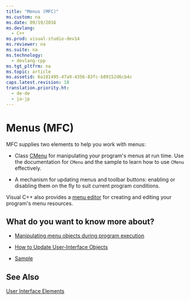 ```yaml
---
title: "Menus (MFC)"
ms.custom: na
ms.date: 09/19/2016
ms.devlang: 
  - C++
ms.prod: visual-studio-dev14
ms.reviewer: na
ms.suite: na
ms.technology: 
  - devlang-cpp
ms.tgt_pltfrm: na
ms.topic: article
ms.assetid: 6a181495-47a9-4356-83fc-b89152d6cb4c
caps.latest.revision: 10
translation.priority.ht: 
  - de-de
  - ja-jp
---
```

# Menus (MFC)
MFC supplies two elements to help you work with menus:  
  
-   Class [CMenu](../vs140/CMenu-Class.md) for manipulating your program's menus at run time. Use the documentation for `CMenu` and the sample to learn how to use `CMenu` effectively.  
  
-   A mechanism for updating menus and toolbar buttons: enabling or disabling them on the fly to suit current program conditions.  
  
 Visual C++ also provides a [menu editor](../vs140/Menu-Editor.md) for creating and editing your program's menu resources.  
  
## What do you want to know more about?  
  
-   [Manipulating menu objects during program execution](../vs140/Manipulating-Menus-During-Program-Execution.md)  
  
-   [How to Update User-Interface Objects](../vs140/How-to--Update-User-Interface-Objects.md)  
  
-   [Sample](../vs140/Menu-Sample-List.md)  
  
## See Also  
 [User Interface Elements](../vs140/User-Interface-Elements--MFC-.md)